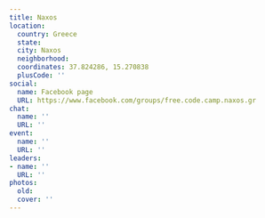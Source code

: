 ```yaml
---
title: Naxos
location:
  country: Greece
  state: 
  city: Naxos
  neighborhood: 
  coordinates: 37.824286, 15.270838
  plusCode: ''
social:
  name: Facebook page
  URL: https://www.facebook.com/groups/free.code.camp.naxos.gr
chat:
  name: ''
  URL: ''
event:
  name: ''
  URL: ''
leaders:
- name: ''
  URL: ''
photos:
  old: 
  cover: ''
---
```

